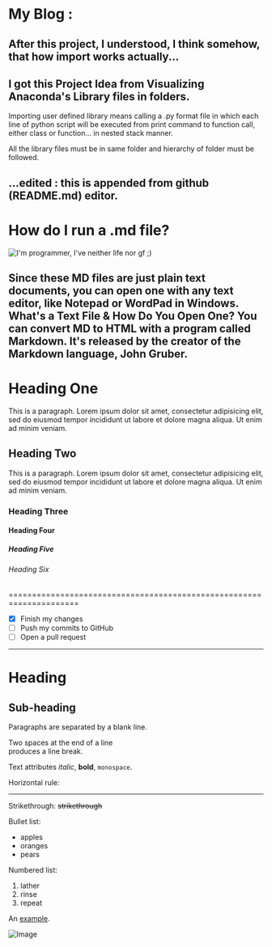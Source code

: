 My Blog :
============
After this project, I understood, I think somehow, that how import works actually...
------------------------------------------------------
I got this Project Idea from Visualizing Anaconda's Library files in folders.
------------------------------------------------------
Importing user defined library means calling a .py format file in which 
each line of python script will be executed from print command to function call, 
either class or function... in nested stack manner.

All the library files must be in same folder and hierarchy of folder must be followed.

...edited : this is appended from github (README.md) editor.
--------------------------------------------------------------------------
How do I run a .md file?
=============================

![I'm programmer, I've neither life nor gf ;)](https://mainframe.ghost.io/content/images/2015/03/ghost-markdown-help.jpg)

Since these MD files are just plain text documents, you can open one with any text editor, like Notepad or WordPad in Windows. What's a Text File & How Do You Open One? You can convert MD to HTML with a program called Markdown. It's released by the creator of the Markdown language, John Gruber.
----------------------------------
<h1>Heading One</h1>
<p>This is a paragraph. Lorem ipsum dolor sit amet, consectetur
adipisicing elit, sed do eiusmod tempor incididunt ut labore
et dolore magna aliqua. Ut enim ad minim veniam.</p>
 
<h2>Heading Two</h2>
 
<p>This is a paragraph. Lorem ipsum dolor sit amet, consectetur
adipisicing elit, sed do eiusmod tempor incididunt ut labore
et dolore magna aliqua. Ut enim ad minim veniam.</p>
 
<h3>Heading Three</h3>
<h4>Heading Four</h4>
<h5>Heading Five</h5>
<h6>Heading Six</h6>

=====================================================================

- [x] Finish my changes
- [ ] Push my commits to GitHub
- [ ] Open a pull request

--------------------------------------------------------------------

Heading
=======

Sub-heading
-----------

Paragraphs are separated
by a blank line.

Two spaces at the end of a line  
produces a line break.

Text attributes _italic_, 
**bold**, `monospace`.

Horizontal rule:

---

Strikethrough:
~~strikethrough~~

Bullet list:

  * apples
  * oranges
  * pears

Numbered list:

  1. lather
  2. rinse
  3. repeat

An [example](http://example.com).

![Image](Icon-pictures.png "icon")
